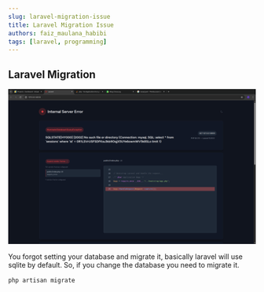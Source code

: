 ```yaml
---
slug: laravel-migration-issue
title: Laravel Migration Issue
authors: faiz_maulana_habibi
tags: [laravel, programming]
---
```


## Laravel Migration

![Migration issue](./img/migration-db-issue.png)

<!-- truncate -->

You forgot setting your database and migrate it, basically laravel will use sqlite by default. So, if you change the database you need to migrate it.

```sh
php artisan migrate
```